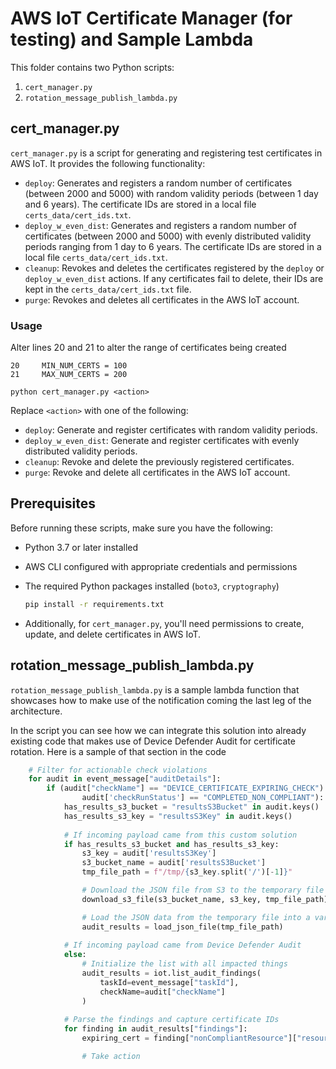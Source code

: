 # AWS IoT Certificate Manager (for testing) and Sample Lambda

This folder contains two Python scripts:
1. `cert_manager.py`
2. `rotation_message_publish_lambda.py`

## cert_manager.py

`cert_manager.py` is a script for generating and registering test certificates in AWS IoT. It provides the following functionality:

- `deploy`: Generates and registers a random number of certificates (between 2000 and 5000) with random validity periods (between 1 day and 6 years). The certificate IDs are stored in a local file `certs_data/cert_ids.txt`.
- `deploy_w_even_dist`: Generates and registers a random number of certificates (between 2000 and 5000) with evenly distributed validity periods ranging from 1 day to 6 years. The certificate IDs are stored in a local file `certs_data/cert_ids.txt`.
- `cleanup`: Revokes and deletes the certificates registered by the `deploy` or `deploy_w_even_dist` actions. If any certificates fail to delete, their IDs are kept in the `certs_data/cert_ids.txt` file.
- `purge`: Revokes and deletes all certificates in the AWS IoT account.

### Usage

Alter lines 20 and 21 to alter the range of certificates being created

```
20     MIN_NUM_CERTS = 100
21     MAX_NUM_CERTS = 200
```

```
python cert_manager.py <action>
```

Replace `<action>` with one of the following:

- `deploy`: Generate and register certificates with random validity periods.
- `deploy_w_even_dist`: Generate and register certificates with evenly distributed validity periods.
- `cleanup`: Revoke and delete the previously registered certificates.
- `purge`: Revoke and delete all certificates in the AWS IoT account.


## Prerequisites

Before running these scripts, make sure you have the following:

- Python 3.7 or later installed
- AWS CLI configured with appropriate credentials and permissions
- The required Python packages installed (`boto3`, `cryptography`)
    ```bash
    pip install -r requirements.txt
    ```

- Additionally, for `cert_manager.py`, you'll need permissions to create, update, and delete certificates in AWS IoT.

## rotation_message_publish_lambda.py

`rotation_message_publish_lambda.py` is a sample lambda function that showcases how to make use of the notification coming the last leg of the architecture. 

In the script you can see how we can integrate this solution into already existing code that makes use of Device Defender Audit for certificate rotation. Here is a sample of that section in the code

```python
    # Filter for actionable check violations
    for audit in event_message["auditDetails"]:
        if (audit["checkName"] == "DEVICE_CERTIFICATE_EXPIRING_CHECK") and (
                audit['checkRunStatus'] == "COMPLETED_NON_COMPLIANT"):
            has_results_s3_bucket = "resultsS3Bucket" in audit.keys()
            has_results_s3_key = "resultsS3Key" in audit.keys()
            
            # If incoming payload came from this custom solution
            if has_results_s3_bucket and has_results_s3_key:
                s3_key = audit['resultsS3Key']
                s3_bucket_name = audit['resultsS3Bucket']
                tmp_file_path = f"/tmp/{s3_key.split('/')[-1]}"

                # Download the JSON file from S3 to the temporary file
                download_s3_file(s3_bucket_name, s3_key, tmp_file_path)

                # Load the JSON data from the temporary file into a variable
                audit_results = load_json_file(tmp_file_path)
            
            # If incoming payload came from Device Defender Audit 
            else:
                # Initialize the list with all impacted things
                audit_results = iot.list_audit_findings(
                    taskId=event_message["taskId"],
                    checkName=audit["checkName"]
                )
            
            # Parse the findings and capture certificate IDs
            for finding in audit_results["findings"]:
                expiring_cert = finding["nonCompliantResource"]["resourceIdentifier"]["deviceCertificateId"]

                # Take action
```
